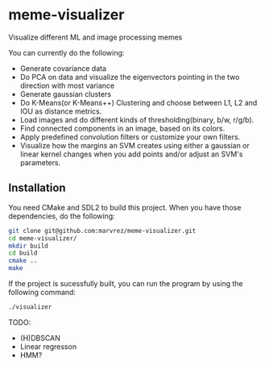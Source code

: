 # meme-visualizer
Visualize different ML and image processing memes

You can currently do the following:
* Generate covariance data
* Do PCA on data and visualize the eigenvectors pointing in the two direction with most variance
* Generate gaussian clusters
* Do K-Means(or K-Means++) Clustering and choose between L1, L2 and IOU as distance metrics.
* Load images and do different kinds of thresholding(binary, b/w, r/g/b).
* Find connected components in an image, based on its colors.
* Apply predefined convolution filters or customize your own filters.
* Visualize how the margins an SVM creates using either a gaussian or linear kernel changes when you add points and/or adjust an SVM's parameters.

## Installation

You need CMake and SDL2 to build this project. When you have those dependencies, do the following:

```sh
git clone git@github.com:marvrez/meme-visualizer.git
cd meme-visualizer/
mkdir build
cd build
cmake ..
make
```

If the project is sucessfully built, you can run the program by using the following command:

```sh
./visualizer
```

TODO:
* (H)DBSCAN
* Linear regresson
* HMM?
